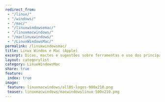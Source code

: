 ```yaml
---
redirect_from:
 - "/linux/"
 - "/windows/"
 - "/mac/"
 - "/linuxwindowsemac/"
 - "/linuxmacwindows/"
 - "/maclinuxwindows/"
 - "/LinuxWindowsMac/"
permalink: /linuxwindowsmac/
title: Linux Windos e Mac (Apple)
excerpt: Dicas, mactes e sugestões sobre ferramentas e uso dos principais sistemas operacionais. 
layout: categorylist
category: LinuxWindowsMac
share: true 
feature:
 index: true
image:
 feature: linuxmacwindows/allOS-logos-900x210.png
 teaser: linuxmacwindows/macwindowslinux-500x210.png
---
```




